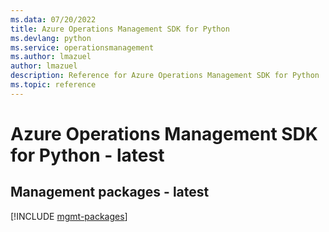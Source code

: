 ```yaml
---
ms.data: 07/20/2022
title: Azure Operations Management SDK for Python
ms.devlang: python
ms.service: operationsmanagement
ms.author: lmazuel
author: lmazuel
description: Reference for Azure Operations Management SDK for Python
ms.topic: reference
---
```

# Azure Operations Management SDK for Python - latest

## Management packages - latest
[!INCLUDE [mgmt-packages](operations-management-mgmt-index.md)]
